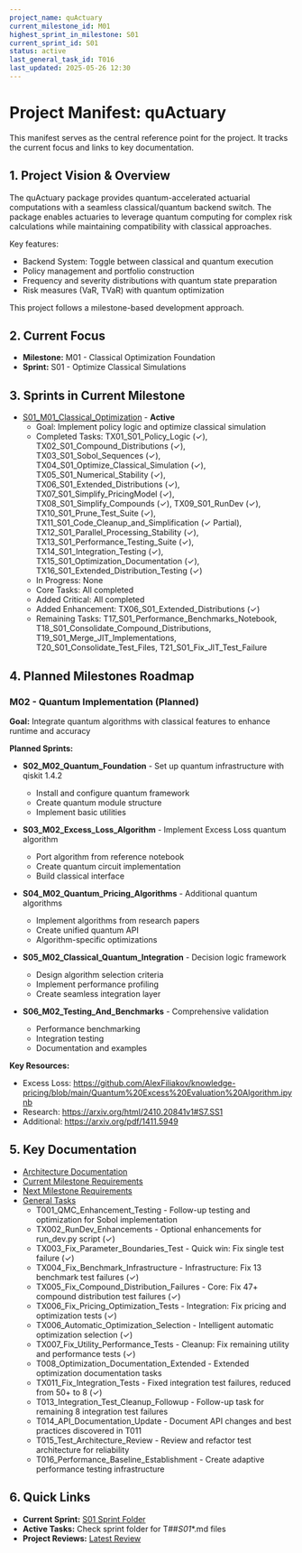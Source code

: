 ```yaml
---
project_name: quActuary
current_milestone_id: M01
highest_sprint_in_milestone: S01
current_sprint_id: S01
status: active
last_general_task_id: T016
last_updated: 2025-05-26 12:30
---
```


# Project Manifest: quActuary

This manifest serves as the central reference point for the project. It tracks the current focus and links to key documentation.

## 1. Project Vision & Overview

The quActuary package provides quantum-accelerated actuarial computations with a seamless classical/quantum backend switch. The package enables actuaries to leverage quantum computing for complex risk calculations while maintaining compatibility with classical approaches.

Key features:
- Backend System: Toggle between classical and quantum execution
- Policy management and portfolio construction
- Frequency and severity distributions with quantum state preparation
- Risk measures (VaR, TVaR) with quantum optimization

This project follows a milestone-based development approach.

## 2. Current Focus

- **Milestone:** M01 - Classical Optimization Foundation
- **Sprint:** S01 - Optimize Classical Simulations

## 3. Sprints in Current Milestone

- [S01_M01_Classical_Optimization](./03_SPRINTS/S01_M01_Classical_Optimization/) - **Active**
  - Goal: Implement policy logic and optimize classical simulation
  - Completed Tasks: TX01_S01_Policy_Logic (✓), TX02_S01_Compound_Distributions (✓), TX03_S01_Sobol_Sequences (✓), TX04_S01_Optimize_Classical_Simulation (✓), TX05_S01_Numerical_Stability (✓), TX06_S01_Extended_Distributions (✓), TX07_S01_Simplify_PricingModel (✓), TX08_S01_Simplify_Compounds (✓), TX09_S01_RunDev (✓), TX10_S01_Prune_Test_Suite (✓), TX11_S01_Code_Cleanup_and_Simplification (✓ Partial), TX12_S01_Parallel_Processing_Stability (✓), TX13_S01_Performance_Testing_Suite (✓), TX14_S01_Integration_Testing (✓), TX15_S01_Optimization_Documentation (✓), TX16_S01_Extended_Distribution_Testing (✓)
  - In Progress: None
  - Core Tasks: All completed
  - Added Critical: All completed
  - Added Enhancement: TX06_S01_Extended_Distributions (✓)
  - Remaining Tasks: T17_S01_Performance_Benchmarks_Notebook, T18_S01_Consolidate_Compound_Distributions, T19_S01_Merge_JIT_Implementations, T20_S01_Consolidate_Test_Files, T21_S01_Fix_JIT_Test_Failure

## 4. Planned Milestones Roadmap

### M02 - Quantum Implementation (Planned)

**Goal:** Integrate quantum algorithms with classical features to enhance runtime and accuracy

**Planned Sprints:**
- **S02_M02_Quantum_Foundation** - Set up quantum infrastructure with qiskit 1.4.2
  - Install and configure quantum framework
  - Create quantum module structure
  - Implement basic utilities
  
- **S03_M02_Excess_Loss_Algorithm** - Implement Excess Loss quantum algorithm
  - Port algorithm from reference notebook
  - Create quantum circuit implementation
  - Build classical interface
  
- **S04_M02_Quantum_Pricing_Algorithms** - Additional quantum algorithms
  - Implement algorithms from research papers
  - Create unified quantum API
  - Algorithm-specific optimizations
  
- **S05_M02_Classical_Quantum_Integration** - Decision logic framework
  - Design algorithm selection criteria
  - Implement performance profiling
  - Create seamless integration layer
  
- **S06_M02_Testing_And_Benchmarks** - Comprehensive validation
  - Performance benchmarking
  - Integration testing
  - Documentation and examples

**Key Resources:**
- Excess Loss: https://github.com/AlexFiliakov/knowledge-pricing/blob/main/Quantum%20Excess%20Evaluation%20Algorithm.ipynb
- Research: https://arxiv.org/html/2410.20841v1#S7.SS1
- Additional: https://arxiv.org/pdf/1411.5949

## 5. Key Documentation

- [Architecture Documentation](./01_PROJECT_DOCS/ARCHITECTURE.md)
- [Current Milestone Requirements](./02_REQUIREMENTS/M01_Backend_Setup/)
- [Next Milestone Requirements](./02_REQUIREMENTS/S01_M02_Quantum_Implementation/)
- [General Tasks](./04_GENERAL_TASKS/)
  - T001_QMC_Enhancement_Testing - Follow-up testing and optimization for Sobol implementation
  - TX002_RunDev_Enhancements - Optional enhancements for run_dev.py script (✓)
  - TX003_Fix_Parameter_Boundaries_Test - Quick win: Fix single test failure (✓)
  - TX004_Fix_Benchmark_Infrastructure - Infrastructure: Fix 13 benchmark test failures (✓)
  - TX005_Fix_Compound_Distribution_Failures - Core: Fix 47+ compound distribution test failures (✓)
  - TX006_Fix_Pricing_Optimization_Tests - Integration: Fix pricing and optimization tests (✓)
  - TX006_Automatic_Optimization_Selection - Intelligent automatic optimization selection (✓)
  - TX007_Fix_Utility_Performance_Tests - Cleanup: Fix remaining utility and performance tests (✓)
  - T008_Optimization_Documentation_Extended - Extended optimization documentation tasks
  - TX011_Fix_Integration_Tests - Fixed integration test failures, reduced from 50+ to 8 (✓)
  - T013_Integration_Test_Cleanup_Followup - Follow-up task for remaining 8 integration test failures
  - T014_API_Documentation_Update - Document API changes and best practices discovered in T011
  - T015_Test_Architecture_Review - Review and refactor test architecture for reliability
  - T016_Performance_Baseline_Establishment - Create adaptive performance testing infrastructure

## 6. Quick Links

- **Current Sprint:** [S01 Sprint Folder](./03_SPRINTS/S01_M01_Classical_Optimization/)
- **Active Tasks:** Check sprint folder for T##_S01_*.md files
- **Project Reviews:** [Latest Review](./10_STATE_OF_PROJECT/)